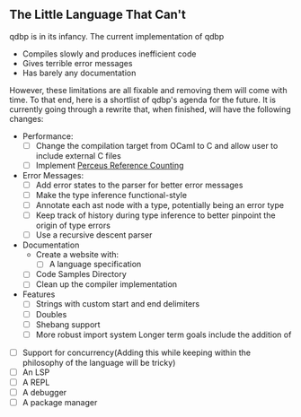 ## The Little Language That Can't
qdbp is in its infancy. The current implementation of qdbp
- Compiles slowly and produces inefficient code
- Gives terrible error messages
- Has barely any documentation

However, these limitations are all fixable and removing them will come with time. To that end, here is a shortlist of qdbp's agenda for the future. It is currently going through a rewrite that, when finished, will have the following changes:

- Performance:
  - [ ] Change the compilation target from OCaml to C and allow user to include external C files
  - [ ] Implement [Perceus Reference Counting](https://www.microsoft.com/en-us/research/uploads/prod/2020/11/perceus-tr-v1.pdf)
- Error Messages:
  - [ ] Add error states to the parser for better error messages
  - [ ] Make the type inference functional-style
  - [ ] Annotate each ast node with a type, potentially being an error type
  - [ ] Keep track of history during type inference to better pinpoint the origin of type errors
  - [ ] Use a recursive descent parser
- Documentation
  - Create a website with:
    - [ ] A language specification
  - [ ] Code Samples Directory
  - [ ] Clean up the compiler implementation
- Features
  - [ ] Strings with custom start and end delimiters
  - [ ] Doubles
  - [ ] Shebang support
  - [ ] More robust import system
Longer term goals include the addition of

- [ ] Support for concurrency(Adding this while keeping within the philosophy of the language will be tricky)
- [ ] An LSP
- [ ] A REPL
- [ ] A debugger
- [ ] A package manager